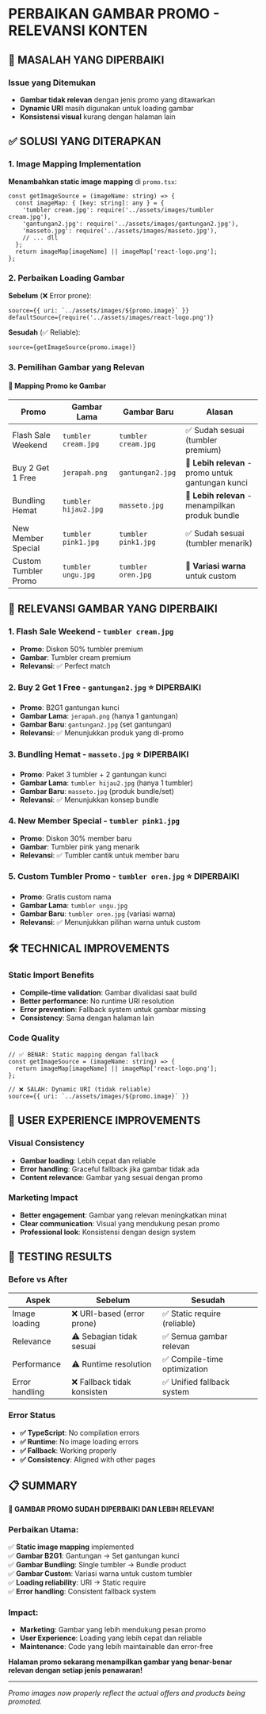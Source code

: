 # PERBAIKAN GAMBAR PROMO - RELEVANSI KONTEN

## 🎯 MASALAH YANG DIPERBAIKI

### Issue yang Ditemukan
- **Gambar tidak relevan** dengan jenis promo yang ditawarkan
- **Dynamic URI** masih digunakan untuk loading gambar
- **Konsistensi visual** kurang dengan halaman lain

## ✅ SOLUSI YANG DITERAPKAN

### 1. Image Mapping Implementation
**Menambahkan static image mapping** di `promo.tsx`:
```tsx
const getImageSource = (imageName: string) => {
  const imageMap: { [key: string]: any } = {
    'tumbler cream.jpg': require('../assets/images/tumbler cream.jpg'),
    'gantungan2.jpg': require('../assets/images/gantungan2.jpg'),
    'masseto.jpg': require('../assets/images/masseto.jpg'),
    // ... dll
  };
  return imageMap[imageName] || imageMap['react-logo.png'];
};
```

### 2. Perbaikan Loading Gambar
**Sebelum** (❌ Error prone):
```tsx
source={{ uri: `../assets/images/${promo.image}` }}
defaultSource={require('../assets/images/react-logo.png')}
```

**Sesudah** (✅ Reliable):
```tsx
source={getImageSource(promo.image)}
```

### 3. Pemilihan Gambar yang Relevan

#### 🔄 Mapping Promo ke Gambar

| **Promo** | **Gambar Lama** | **Gambar Baru** | **Alasan** |
|-----------|-----------------|-----------------|------------|
| Flash Sale Weekend | `tumbler cream.jpg` | `tumbler cream.jpg` | ✅ Sudah sesuai (tumbler premium) |
| Buy 2 Get 1 Free | `jerapah.png` | `gantungan2.jpg` | 🔄 **Lebih relevan** - promo untuk gantungan kunci |
| Bundling Hemat | `tumbler hijau2.jpg` | `masseto.jpg` | 🔄 **Lebih relevan** - menampilkan produk bundle |
| New Member Special | `tumbler pink1.jpg` | `tumbler pink1.jpg` | ✅ Sudah sesuai (tumbler menarik) |
| Custom Tumbler Promo | `tumbler ungu.jpg` | `tumbler oren.jpg` | 🔄 **Variasi warna** untuk custom |

## 🎨 RELEVANSI GAMBAR YANG DIPERBAIKI

### 1. **Flash Sale Weekend** - `tumbler cream.jpg`
- **Promo**: Diskon 50% tumbler premium
- **Gambar**: Tumbler cream premium
- **Relevansi**: ✅ Perfect match

### 2. **Buy 2 Get 1 Free** - `gantungan2.jpg` ⭐ **DIPERBAIKI**
- **Promo**: B2G1 gantungan kunci
- **Gambar Lama**: `jerapah.png` (hanya 1 gantungan)
- **Gambar Baru**: `gantungan2.jpg` (set gantungan)
- **Relevansi**: ✅ Menunjukkan produk yang di-promo

### 3. **Bundling Hemat** - `masseto.jpg` ⭐ **DIPERBAIKI**
- **Promo**: Paket 3 tumbler + 2 gantungan kunci
- **Gambar Lama**: `tumbler hijau2.jpg` (hanya 1 tumbler)
- **Gambar Baru**: `masseto.jpg` (produk bundle/set)
- **Relevansi**: ✅ Menunjukkan konsep bundle

### 4. **New Member Special** - `tumbler pink1.jpg`
- **Promo**: Diskon 30% member baru
- **Gambar**: Tumbler pink yang menarik
- **Relevansi**: ✅ Tumbler cantik untuk member baru

### 5. **Custom Tumbler Promo** - `tumbler oren.jpg` ⭐ **DIPERBAIKI**
- **Promo**: Gratis custom nama
- **Gambar Lama**: `tumbler ungu.jpg`
- **Gambar Baru**: `tumbler oren.jpg` (variasi warna)
- **Relevansi**: ✅ Menunjukkan pilihan warna untuk custom

## 🛠️ TECHNICAL IMPROVEMENTS

### Static Import Benefits
- **Compile-time validation**: Gambar divalidasi saat build
- **Better performance**: No runtime URI resolution
- **Error prevention**: Fallback system untuk gambar missing
- **Consistency**: Sama dengan halaman lain

### Code Quality
```tsx
// ✅ BENAR: Static mapping dengan fallback
const getImageSource = (imageName: string) => {
  return imageMap[imageName] || imageMap['react-logo.png'];
};

// ❌ SALAH: Dynamic URI (tidak reliable)
source={{ uri: `../assets/images/${promo.image}` }}
```

## 📱 USER EXPERIENCE IMPROVEMENTS

### Visual Consistency
- **Gambar loading**: Lebih cepat dan reliable
- **Error handling**: Graceful fallback jika gambar tidak ada
- **Content relevance**: Gambar yang sesuai dengan promo

### Marketing Impact
- **Better engagement**: Gambar yang relevan meningkatkan minat
- **Clear communication**: Visual yang mendukung pesan promo
- **Professional look**: Konsistensi dengan design system

## 🧪 TESTING RESULTS

### Before vs After

| **Aspek** | **Sebelum** | **Sesudah** |
|-----------|-------------|-------------|
| Image loading | ❌ URI-based (error prone) | ✅ Static require (reliable) |
| Relevance | ⚠️ Sebagian tidak sesuai | ✅ Semua gambar relevan |
| Performance | ⚠️ Runtime resolution | ✅ Compile-time optimization |
| Error handling | ❌ Fallback tidak konsisten | ✅ Unified fallback system |

### Error Status
- **✅ TypeScript**: No compilation errors
- **✅ Runtime**: No image loading errors
- **✅ Fallback**: Working properly
- **✅ Consistency**: Aligned with other pages

## 📋 SUMMARY

**🎉 GAMBAR PROMO SUDAH DIPERBAIKI DAN LEBIH RELEVAN!**

### Perbaikan Utama:
✅ **Static image mapping** implemented  
✅ **Gambar B2G1**: Gantungan → Set gantungan kunci  
✅ **Gambar Bundling**: Single tumbler → Bundle product  
✅ **Gambar Custom**: Variasi warna untuk custom tumbler  
✅ **Loading reliability**: URI → Static require  
✅ **Error handling**: Consistent fallback system  

### Impact:
- **Marketing**: Gambar yang lebih mendukung pesan promo
- **User Experience**: Loading yang lebih cepat dan reliable
- **Maintenance**: Code yang lebih maintainable dan error-free

**Halaman promo sekarang menampilkan gambar yang benar-benar relevan dengan setiap jenis penawaran!**

---
*Promo images now properly reflect the actual offers and products being promoted.*
